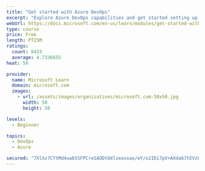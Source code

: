 ```yaml
---
title: "Get started with Azure DevOps"
excerpt: "Explore Azure DevOps capabilities and get started setting up your own organization knowing what separates elite performers from low performers."
webUrl: https://docs.microsoft.com/en-us/learn/modules/get-started-with-devops/
type: course
price: Free
length: PT25M
ratings:
  count: 8433
  average: 4.7336655
heat: 56

provider:
  name: Microsoft Learn
  domain: microsoft.com
  images:
    - url: /assets/images/organizations/microsoft.com-50x50.jpg
      width: 50
      height: 50

levels:
  - Beginner

topics:
  - DevOps
  - Azure

secured: "7XlXz7CYtMd4uwbSSFPCreSAODtO4lzeovxao/eY/x2IDi7pV+AXda67tEVzFwVTBCImFqy5LAY7SuQhPq71NqZxgQPi4XVTYLJ0EFg4kOOc9INM3qO1y8whJ1QTCt9n5Bk+7L7amcEPl2nYpOMdXHoJ4d8qq2MNVEXIw1N6bSdbpg4n6d+CtdbM5QFC2SfxdNmMGGXHNToakyDd/OkNhcHlqWM2kGAtkvaLZn59zvTlVBgqqMWrW5ubENqyfx66HLk6lt+7ClECA4fbgtf5kWTZtkgPeVfa+7/5i+7OkUYFiK0SWlMlTq2ydJLSDyTGINtd00HpRDZutsmc79vdsHFGBD6cSwlCGJfa7G2w+ZWwCibLfhfIiCkCi24XCLHEfpZpGLd+WqwOZd9feaR2sBwQ1+lmc1Mwqqvb9Jasodk=;jAy3CgXBOywLfoy2nDMxtg=="
---
```


